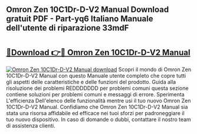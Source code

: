 ## Omron Zen 10C1Dr-D-V2 Manual Download gratuit PDF - Part-yq6 Italiano Manuale dell'utente di riparazione 33mdF

# <h2><a href="http://dfaylpp.blite.top/?on=Omron+Zen+10C1Dr-D-V2+Manual">🔗Download 👉🔴 Omron Zen 10C1Dr-D-V2 Manual</a></h2>

[![Omron Zen 10C1Dr-D-V2 Manual download](https://i.imgur.com/lujVjoI.png)](http://dfaylpp.blite.top/?on=Omron+Zen+10C1Dr-D-V2+Manual)
Scopri il mondo di Omron Zen 10C1Dr-D-V2 Manual con questo Manuale utente completo che copre tutti gli aspetti delle caratteristiche e delle funzioni del prodotto. Guida alla risoluzione dei problemi REDDDDDDD per problemi comuni questa sezione contiene soluzioni per problemi comuni e messaggi di errore. Sperimenta L'efficienza Dell'elenco delle funzionalità mentre usi il tuo nuovo Omron Zen 10C1Dr-D-V2 Manual. Confidiamo che Omron Zen 10C1Dr-D-V2 Manual sia stata una risorsa affidabile ed efficace nei tuoi sforzi per padroneggiare il tuo nuovo dispositivo. In caso di domande o dubbi, contattare il nostro team di assistenza clienti.
